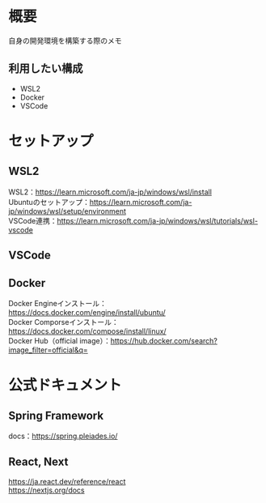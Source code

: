 # 概要
自身の開発環境を構築する際のメモ

## 利用したい構成
* WSL2
* Docker
* VSCode

# セットアップ
## WSL2
WSL2：https://learn.microsoft.com/ja-jp/windows/wsl/install  
Ubuntuのセットアップ：https://learn.microsoft.com/ja-jp/windows/wsl/setup/environment  
VSCode連携：https://learn.microsoft.com/ja-jp/windows/wsl/tutorials/wsl-vscode  

## VSCode

## Docker
Docker Engineインストール：https://docs.docker.com/engine/install/ubuntu/  
Docker Comporseインストール：https://docs.docker.com/compose/install/linux/  
Docker Hub（official image）：https://hub.docker.com/search?image_filter=official&q=  


# 公式ドキュメント
## Spring Framework
docs：https://spring.pleiades.io/  

## React, Next
https://ja.react.dev/reference/react  
https://nextjs.org/docs  




